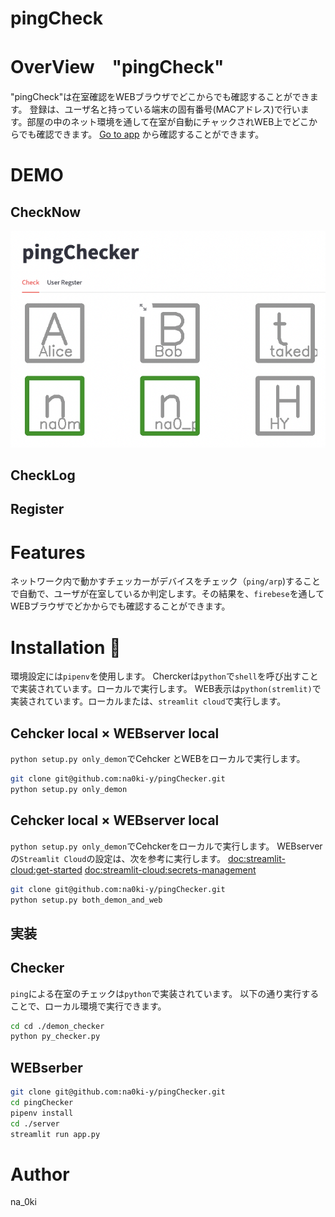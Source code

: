 # pingCheck
# OverView　"pingCheck"

"pingCheck"は在室確認をWEBブラウザでどこからでも確認することができます。
登録は、ユーザ名と持っている端末の固有番号(MACアドレス)で行います。部屋の中のネット環境を通して在室が自動にチャックされWEB上でどこからでも確認できます。
[Go to app](https://na0ki-y-pingcheck-serverapp-k6hc0q.streamlit.app)
から確認することができます。


# DEMO
## CheckNow
![screenshot](/readme_images/sec_check_now.png)

## CheckLog

## Register


# Features
ネットワーク内で動かすチェッカーがデバイスをチェック（`ping/arp`)することで自動で、ユーザが在室しているか判定します。その結果を、`firebese`を通してWEBブラウザでどかからでも確認することができます。

# Installation :balloon:
環境設定には`pipenv`を使用します。
Cherckerは`python`で`shell`を呼び出すことで実装されています。ローカルで実行します。
WEB表示は`python(stremlit)`で実装されています。ローカルまたは、`streamlit cloud`で実行します。

## Cehcker local $\times$ WEBserver local
`python setup.py only_demon`でCehcker とWEBをローカルで実行します。
```bash
git clone git@github.com:na0ki-y/pingChecker.git
python setup.py only_demon
```


## Cehcker local $\times$ WEBserver local
`python setup.py only_demon`でCehckerをローカルで実行します。
WEBserverの`Streamlit Cloud`の設定は、次を参考に実行します。
[doc:streamlit-cloud:get-started](https://docs.streamlit.io/streamlit-cloud/get-started)
[doc:streamlit-cloud:secrets-management](https://docs.streamlit.io/streamlit-cloud/get-started/deploy-an-app/connect-to-data-sources/secrets-management)


```bash
git clone git@github.com:na0ki-y/pingChecker.git
python setup.py both_demon_and_web
```

## 実装
## Checker
`ping`による在室のチェックは`python`で実装されています。
以下の通り実行することで、ローカル環境で実行できます。
```bash
cd cd ./demon_checker
python py_checker.py
```
## WEBserber
```bash
git clone git@github.com:na0ki-y/pingChecker.git
cd pingChecker
pipenv install
cd ./server
streamlit run app.py
```
# Author
na_0ki